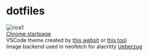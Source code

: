 # dotfiles
![rice1](https://user-images.githubusercontent.com/61148691/117220247-81c75980-ae0f-11eb-9011-ca8d971ad209.jpg)    
[Chrome startpage](https://github.com/PrettyCoffee/fluidity)  
VSCode theme created by [this websit](https://themes.vscode.one/) or [this tool](https://medium.com/wearelaika/vscode-create-your-own-custom-theme-extension-96c67bd753f6)  
Image backend used in neofetch for alacritty [Ueberzug](https://github.com/seebye/ueberzug)  

